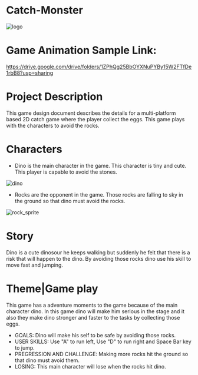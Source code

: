 # Catch-Monster
![logo](https://user-images.githubusercontent.com/73207169/96665782-4344e280-1388-11eb-82f2-a99e357ca425.png)

# Game Animation Sample Link:
https://drive.google.com/drive/folders/1ZPhQg25BbOYXNuPYBy15W2FTfDe1rbB8?usp=sharing

# Project Description
This game design document describes the details for a multi-platform based 2D catch game where the player collect the eggs. This game plays with the characters to avoid the rocks.

# Characters
- Dino is the main character in the game. This character is tiny and cute. This player is capable to avoid the stones.

![dino](https://user-images.githubusercontent.com/73207169/96666608-10035300-138a-11eb-8f6f-9de82079e377.png)

- Rocks are the opponent in the game. Those rocks are falling to sky in the ground so that dino must avoid the rocks.

![rock_sprite](https://user-images.githubusercontent.com/73207169/96667201-2cec5600-138b-11eb-893e-006cd57d622f.png)

# Story

Dino is a cute dinosour he keeps walking but suddenly he felt that there is a risk that will happen to the dino. By avoiding those rocks dino use his skill to move fast and jumping.

# Theme|Game play

This game has a adventure moments to the game because of the main character dino. In this game dino will make him serious in the stage and it also they make dino stronger and faster to the tasks by collecting those eggs.

 - GOALS: Dino will make his self to be safe by avoiding those rocks.
 - USER SKILLS: Use "A" to run left, Use "D" to run right and Space Bar key to jump.
 - PREGRESSION AND CHALLENGE: Making more rocks hit the ground so that dino must avoid them.
 - LOSING: This main character will lose when the rocks hit dino.


